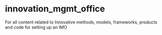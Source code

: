 # innovation_mgmt_office
For all content related to Innovative methods, models, frameworks, products and code for setting up an IMO
